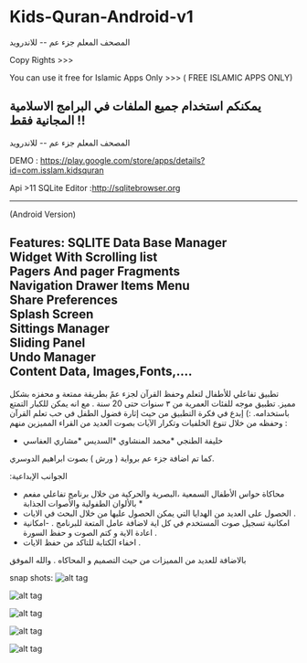 # Kids-Quran-Android-v1
المصحف المعلم جزء عم -- للاندرويد

Copy Rights >>>

You can use it free for Islamic Apps Only >>> ( FREE ISLAMIC APPS ONLY)

يمكنكم استخدام جميع الملفات في البرامج الاسلامية المجانية فقط !!
----------
المصحف المعلم جزء عم -- للاندرويد


DEMO : https://play.google.com/store/apps/details?id=com.isslam.kidsquran

Api >11
SQLite Editor :http://sqlitebrowser.org

------------------------------------
(Android Version)

Features:
SQLITE Data Base Manager
<br/>
Widget With Scrolling list<br/>
Pagers And pager Fragments<br/>
Navigation Drawer Items Menu<br/>
Share Preferences<br/>
Splash Screen<br/>
Sittings Manager<br/>
Sliding Panel<br/>
Undo Manager<br/>
Content Data, Images,Fonts,....
---------------------------------
تطبيق تفاعلي للأطفال لتعلم وحفظ القرآن لجزء عمً بطريقة ممتعة و محفزه بشكل مميز.
تطبيق موجه للفئات العمرية من ٣ سنوات حتى 20 سنة . مع انه يمكن للكبار التمتع باستخدامه. :)
إبدع في فكرة التطبيق من حيث إثارة فضول الطفل في حب تعلم القرآن وحفظه من خلال تنوع الخلفيات وتكرار الآيات بصوت العديد من القراء المميزين منهم :
* خليفة الطنجي
*محمد المنشاوي
*السديس
*مشاري العفاسي

كما تم اضافة جزء عم برواية ( ورش ) بصوت ابراهيم الدوسري.

:الجوانب الإبداعية 
- محاكاة حواس الأطفال السمعية ،البصرية والحركية من خلال برنامج تفاعلي مفعم بالألوان الطفولية والأصوات الجذابة * 
- الحصول على العديد من الهدايا التي يمكن الحصول عليها من خلال البحث في الايات .
- امكانية تسجيل صوت المستخدم في كل اية لاضافة عامل المتعة للبرنامج .
-امكانية اعادة الاية و كتم الصوت و حفظ السورة .
- اخفاء الكتابة للتاكد من حفظ الايات .

بالاضافة للعديد من المميزات من حيث التصميم و المحاكاه .
والله الموفق

snap shots:
![alt tag](https://raw.githubusercontent.com/abodehq/Kids-Quran-Android-v1/KidsQuran/blob/master/KidsQuran/img1.png)

![alt tag](https://raw.githubusercontent.com/abodehq/Kids-Quran-Android-v1/KidsQuran/blob/master/KidsQuran/img2.png)

![alt tag](https://raw.githubusercontent.com/abodehq/Kids-Quran-Android-v1/KidsQuran/blob/master/KidsQuran/img3.png)

![alt tag](https://raw.githubusercontent.com/abodehq/Kids-Quran-Android-v1/KidsQuran/blob/master/KidsQuran/img4.png)

![alt tag](https://raw.githubusercontent.com/abodehq/Kids-Quran-Android-v1/KidsQuran/blob/master/KidsQuran/img5.png)
